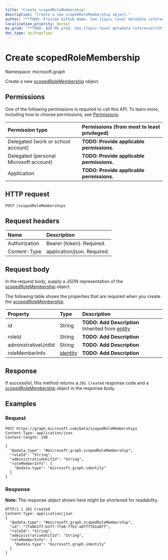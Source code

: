 ```yaml
---
title: "Create scopedRoleMembership"
description: "Create a new scopedRoleMembership object."
author: "**TODO: Provide Github Name. See [topic-level metadata reference](https://msgo.azurewebsites.net/add/document/guidelines/metadata.html#topic-level-metadata)**"
localization_priority: Normal
ms.prod: "**TODO: Add MS prod. See [topic-level metadata reference](https://msgo.azurewebsites.net/add/document/guidelines/metadata.html#topic-level-metadata)**"
doc_type: apiPageType
---
```


# Create scopedRoleMembership
Namespace: microsoft.graph

Create a new [scopedRoleMembership](../resources/scopedrolemembership.md) object.

## Permissions
One of the following permissions is required to call this API. To learn more, including how to choose permissions, see [Permissions](/concepts/permissions-reference.md).

|Permission type|Permissions (from most to least privileged)|
|:---|:---|
|Delegated (work or school account)|**TODO: Provide applicable permissions.**|
|Delegated (personal Microsoft account)|**TODO: Provide applicable permissions.**|
|Application|**TODO: Provide applicable permissions.**|

## HTTP request

<!-- {
  "blockType": "ignored"
}
-->
``` http
POST /scopedRoleMemberships
```

## Request headers
|Name|Description|
|:---|:---|
|Authorization|Bearer {token}. Required.|
|Content-Type|application/json. Required.|

## Request body
In the request body, supply a JSON representation of the [scopedRoleMembership](../resources/scopedrolemembership.md) object.

The following table shows the properties that are required when you create the [scopedRoleMembership](../resources/scopedrolemembership.md).

|Property|Type|Description|
|:---|:---|:---|
|id|String|**TODO: Add Description** Inherited from [entity](../resources/entity.md)|
|roleId|String|**TODO: Add Description**|
|administrativeUnitId|String|**TODO: Add Description**|
|roleMemberInfo|[identity](../resources/identity.md)|**TODO: Add Description**|



## Response

If successful, this method returns a `201 Created` response code and a [scopedRoleMembership](../resources/scopedrolemembership.md) object in the response body.

## Examples

### Request
<!-- {
  "blockType": "request",
  "name": "create_scopedrolemembership_from_scopedrolememberships"
}
-->
``` http
POST https://graph.microsoft.com/beta/scopedRoleMemberships
Content-Type: application/json
Content-length: 198

{
  "@odata.type": "#microsoft.graph.scopedRoleMembership",
  "roleId": "String",
  "administrativeUnitId": "String",
  "roleMemberInfo": {
    "@odata.type": "microsoft.graph.identity"
  }
}
```


### Response
**Note:** The response object shown here might be shortened for readability.
<!-- {
  "blockType": "response",
  "truncated": true,
  "@odata.type": "microsoft.graph.scopedrolemembership"
}
-->
``` http
HTTP/1.1 201 Created
Content-Type: application/json
{
  "@odata.type": "#microsoft.graph.scopedRoleMembership",
  "id": "7fa0b1f7-b1f7-7fa0-f7b1-a07ff7b1a07f",
  "roleId": "String",
  "administrativeUnitId": "String",
  "roleMemberInfo": {
    "@odata.type": "microsoft.graph.identity"
  }
}
```

